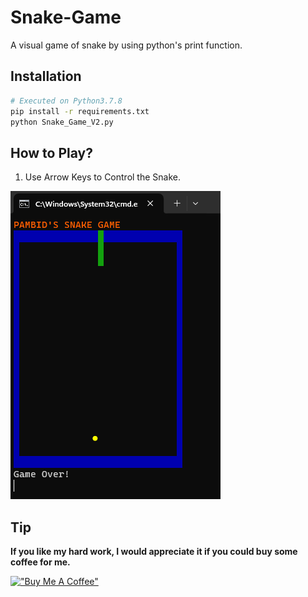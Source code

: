 # Snake-Game
A visual game of snake by using python's print function.

## Installation
```bash
# Executed on Python3.7.8
pip install -r requirements.txt
python Snake_Game_V2.py
```

## How to Play?
1. Use Arrow Keys to Control the Snake.

![SnakeGame](SnakeGame.png)

## Tip
**If you like my hard work, I would appreciate it if you could buy some coffee for me.**

[!["Buy Me A Coffee"](https://www.buymeacoffee.com/assets/img/custom_images/orange_img.png)](https://www.buymeacoffee.com/frosteen)
